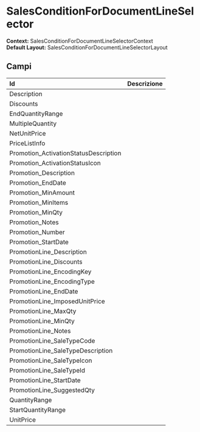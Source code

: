 # SalesConditionForDocumentLineSelector

**Context:** SalesConditionForDocumentLineSelectorContext  
**Default Layout:** SalesConditionForDocumentLineSelectorLayout

## Campi

| Id | Descrizione |
| :--- | :--- |
| Description |  |
| Discounts |  |
| EndQuantityRange |  |
| MultipleQuantity |  |
| NetUnitPrice |  |
| PriceListInfo |  |
| Promotion\_ActivationStatusDescription |  |
| Promotion\_ActivationStatusIcon |  |
| Promotion\_Description |  |
| Promotion\_EndDate |  |
| Promotion\_MinAmount |  |
| Promotion\_MinItems |  |
| Promotion\_MinQty |  |
| Promotion\_Notes |  |
| Promotion\_Number |  |
| Promotion\_StartDate |  |
| PromotionLine\_Description |  |
| PromotionLine\_Discounts |  |
| PromotionLine\_EncodingKey |  |
| PromotionLine\_EncodingType |  |
| PromotionLine\_EndDate |  |
| PromotionLine\_ImposedUnitPrice |  |
| PromotionLine\_MaxQty |  |
| PromotionLine\_MinQty |  |
| PromotionLine\_Notes |  |
| PromotionLine\_SaleTypeCode |  |
| PromotionLine\_SaleTypeDescription |  |
| PromotionLine\_SaleTypeIcon |  |
| PromotionLine\_SaleTypeId |  |
| PromotionLine\_StartDate |  |
| PromotionLine\_SuggestedQty |  |
| QuantityRange |  |
| StartQuantityRange |  |
| UnitPrice |  |

